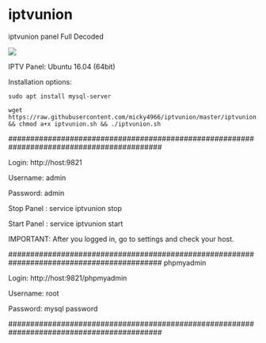 # iptvunion
iptvunion panel Full Decoded

<img src="https://github.com/micky4966/iptvunion/raw/master/panel.jpg">

IPTV Panel: Ubuntu 16.04 (64bit)


Installation options:


    sudo apt install mysql-server

    wget https://raw.githubusercontent.com/micky4966/iptvunion/master/iptvunion.sh && chmod a+x iptvunion.sh && ./iptvunion.sh


###########################################################################################

Login: http://host:9821

Username: admin

Password: admin 

Stop  Panel : service iptvunion stop

Start Panel : service iptvunion start 

IMPORTANT: After you logged in, go to settings and check your host. 

###########################################################################################
phpmyadmin

Login: http://host:9821/phpmyadmin

Username: root

Password: mysql password 


###########################################################################################
